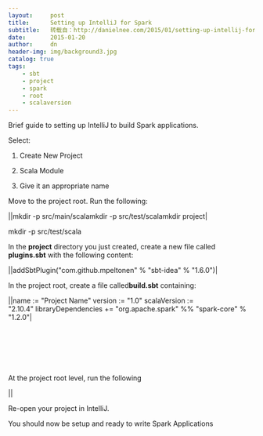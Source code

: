 ```yaml
---
layout:     post
title:      Setting up IntelliJ for Spark
subtitle:   转载自：http://danielnee.com/2015/01/setting-up-intellij-for-spark/
date:       2015-01-20
author:     dn
header-img: img/background3.jpg
catalog: true
tags:
    - sbt
    - project
    - spark
    - root
    - scalaversion
---
```


Brief guide to setting up IntelliJ to build Spark applications.

Select:

1. Create New Project

1. Scala Module

1. Give it an appropriate name


Move to the project root. Run the following:



||mkdir -p src/main/scalamkdir -p src/test/scalamkdir project|

mkdir -p src/test/scala



In the **project** directory you just created, create a new file called **plugins.sbt** with the following content:



||addSbtPlugin("com.github.mpeltonen" % "sbt-idea" % "1.6.0")|



In the project root, create a file called**build.sbt** containing:



||name := "Project Name" version := "1.0" scalaVersion := "2.10.4" libraryDependencies += "org.apache.spark" %% "spark-core" % "1.2.0"|

 

 

 



At the project root level, run the following



||

Re-open your project in IntelliJ.

You should now be setup and ready to write Spark Applications

 

 

 
